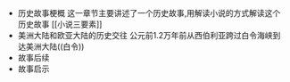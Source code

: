 - 历史故事梗概
  这一章节主要讲述了一个历史故事,用解读小说的方式解读这个历史故事
  [[小说三要素]]
- 美洲大陆和欧亚大陆的历史交往
  公元前1.2万年前从西伯利亚跨过白令海峡到达美洲大陆((白令))
- 故事后续
- 故事启示
